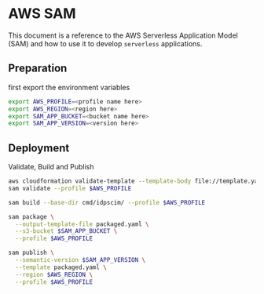 # AWS SAM

This document is a reference to the AWS Serverless Application Model (SAM) and how to use it to develop `serverless` applications.

## Preparation

first export the environment variables

```bash
export AWS_PROFILE=<profile name here>
export AWS_REGION=<region here>
export SAM_APP_BUCKET=<bucket name here>
export SAM_APP_VERSION=<version here>
```

## Deployment

Validate, Build and Publish

```bash
aws cloudformation validate-template --template-body file://template.yaml 1>/dev/null --profile $AWS_PROFILE
sam validate --profile $AWS_PROFILE

sam build --base-dir cmd/idpscim/ --profile $AWS_PROFILE

sam package \
  --output-template-file packaged.yaml \
  --s3-bucket $SAM_APP_BUCKET \
  --profile $AWS_PROFILE

sam publish \
  --semantic-version $SAM_APP_VERSION \
  --template packaged.yaml \
  --region $AWS_REGION \
  --profile $AWS_PROFILE
```
